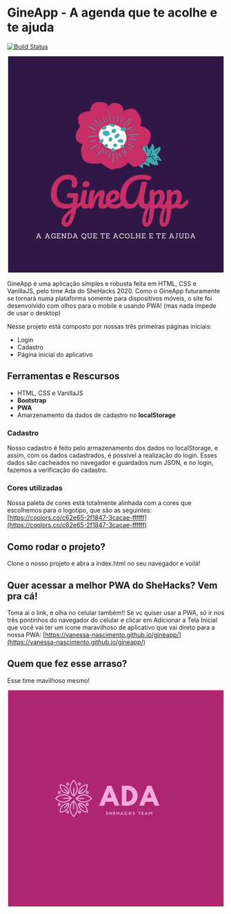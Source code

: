 # GineApp - A agenda que te acolhe e te ajuda
[![Build Status](https://travis-ci.org/joemccann/dillinger.svg?branch=master)](https://travis-ci.org/joemccann/dillinger)
<p align="center">
    <img src="./assets/images/logo/gineapp-colored.jpg">
</p>
GineApp é uma aplicação simples e robusta feita em HTML, CSS e VanillaJS, pelo time Ada do SheHacks 2020. Como o GineApp futuramente se tornará numa plataforma somente para dispositivos móveis, o site foi desenvolvido com olhos para o mobile e usando PWA! (mas nada impede de usar o desktop)

Nesse projeto está composto por nossas três primeiras páginas iniciais:
  - Login
  - Cadastro
  - Página inicial do aplicativo

## Ferramentas e Rescursos

  - HTML, CSS e VanillaJS
  - **Bootstrap**
  - **PWA**
  - Amarzenamento da dados de cadastro no **localStorage**

### Cadastro

Nosso cadastro é feito pelo armazenamento dos dados no localStorage, e assim, com os dados cadastrados, é possível a realização do login. Esses dados são cacheados no navegador e guardados num JSON, e no login, fazemos a verificação do cadastro.

### Cores utilizadas

Nossa paleta de cores está totalmente alinhada com a cores que escolhemos para o logotipo, que são as seguintes:
[https://coolors.co/c62e65-2f1847-3cacae-ffffff](https://coolors.co/c62e65-2f1847-3cacae-ffffff)

## Como rodar o projeto?
Clone o nosso projeto e abra a index.html no seu navegador e voilá!

## Quer acessar a melhor PWA do SheHacks? Vem pra cá!
Toma ai o link, e olha no celular também!! Se vc quiser usar a PWA, só ir nos três pontinhos do navegador do celular e clicar em Adicionar a Tela Inicial que você vai ter um icone maravilhoso de aplicativo que vai direto para a nossa PWA: [https://vanessa-nascimento.github.io/gineapp/](https://vanessa-nascimento.github.io/gineapp/)


## Quem que fez esse arraso?
Esse time mavilhoso mesmo!
<p align="center">
    <img src="./assets/images/logo/logo-ada.jpg">
</p>